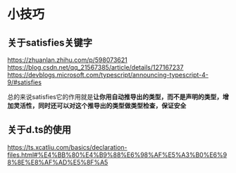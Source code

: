# 小技巧

## 关于satisfies关键字

https://zhuanlan.zhihu.com/p/598073621
https://blog.csdn.net/qq_21567385/article/details/127167237
https://devblogs.microsoft.com/typescript/announcing-typescript-4-9/#satisfies

总的来说satisfies它的作用就是**让你用自动推导出的类型，而不是声明的类型，增加灵活性，同时还可以对这个推导出的类型做类型检查，保证安全**

## 关于d.ts的使用

https://ts.xcatliu.com/basics/declaration-files.html#%E4%BB%80%E4%B9%88%E6%98%AF%E5%A3%B0%E6%98%8E%E8%AF%AD%E5%8F%A5